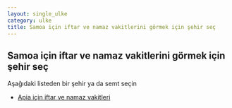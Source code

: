```yaml
---
layout: single_ulke
category: ulke
title: Samoa için iftar ve namaz vakitlerini görmek için şehir seç
---
```



## Samoa için iftar ve namaz vakitlerini görmek için şehir seç

Aşağıdaki listeden bir şehir ya da semt seçin


* [Apia için iftar ve namaz vakitleri](/sehir/Samoa_Apia)
